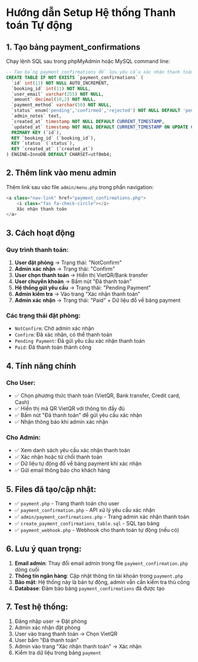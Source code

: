 # Hướng dẫn Setup Hệ thống Thanh toán Tự động

## 1. Tạo bảng payment_confirmations

Chạy lệnh SQL sau trong phpMyAdmin hoặc MySQL command line:

```sql
-- Tạo bảng payment_confirmations để lưu yêu cầu xác nhận thanh toán
CREATE TABLE IF NOT EXISTS `payment_confirmations` (
  `id` int(11) NOT NULL AUTO_INCREMENT,
  `booking_id` int(11) NOT NULL,
  `user_email` varchar(255) NOT NULL,
  `amount` decimal(10,2) NOT NULL,
  `payment_method` varchar(50) NOT NULL,
  `status` enum('pending','confirmed','rejected') NOT NULL DEFAULT 'pending',
  `admin_notes` text,
  `created_at` timestamp NOT NULL DEFAULT CURRENT_TIMESTAMP,
  `updated_at` timestamp NOT NULL DEFAULT CURRENT_TIMESTAMP ON UPDATE CURRENT_TIMESTAMP,
  PRIMARY KEY (`id`),
  KEY `booking_id` (`booking_id`),
  KEY `status` (`status`),
  KEY `created_at` (`created_at`)
) ENGINE=InnoDB DEFAULT CHARSET=utf8mb4;
```

## 2. Thêm link vào menu admin

Thêm link sau vào file `admin/menu.php` trong phần navigation:

```php
<a class="nav-link" href="payment_confirmations.php">
    <i class="fas fa-check-circle"></i>
    Xác nhận thanh toán
</a>
```

## 3. Cách hoạt động

### Quy trình thanh toán:

1. **User đặt phòng** → Trạng thái: "NotConfirm"
2. **Admin xác nhận** → Trạng thái: "Confirm" 
3. **User chọn thanh toán** → Hiển thị VietQR/Bank transfer
4. **User chuyển khoản** → Bấm nút "Đã thanh toán"
5. **Hệ thống gửi yêu cầu** → Trạng thái: "Pending Payment"
6. **Admin kiểm tra** → Vào trang "Xác nhận thanh toán"
7. **Admin xác nhận** → Trạng thái: "Paid" + Dữ liệu đổ về bảng payment

### Các trạng thái đặt phòng:

- `NotConfirm`: Chờ admin xác nhận
- `Confirm`: Đã xác nhận, có thể thanh toán
- `Pending Payment`: Đã gửi yêu cầu xác nhận thanh toán
- `Paid`: Đã thanh toán thành công

## 4. Tính năng chính

### Cho User:
- ✅ Chọn phương thức thanh toán (VietQR, Bank transfer, Credit card, Cash)
- ✅ Hiển thị mã QR VietQR với thông tin đầy đủ
- ✅ Bấm nút "Đã thanh toán" để gửi yêu cầu xác nhận
- ✅ Nhận thông báo khi admin xác nhận

### Cho Admin:
- ✅ Xem danh sách yêu cầu xác nhận thanh toán
- ✅ Xác nhận hoặc từ chối thanh toán
- ✅ Dữ liệu tự động đổ về bảng payment khi xác nhận
- ✅ Gửi email thông báo cho khách hàng

## 5. Files đã tạo/cập nhật:

- ✅ `payment.php` - Trang thanh toán cho user
- ✅ `payment_confirmation.php` - API xử lý yêu cầu xác nhận
- ✅ `admin/payment_confirmations.php` - Trang admin xác nhận thanh toán
- ✅ `create_payment_confirmations_table.sql` - SQL tạo bảng
- ✅ `payment_webhook.php` - Webhook cho thanh toán tự động (nếu có)

## 6. Lưu ý quan trọng:

1. **Email admin**: Thay đổi email admin trong file `payment_confirmation.php` dòng cuối
2. **Thông tin ngân hàng**: Cập nhật thông tin tài khoản trong `payment.php`
3. **Bảo mật**: Hệ thống này là bán tự động, admin vẫn cần kiểm tra thủ công
4. **Database**: Đảm bảo bảng `payment_confirmations` đã được tạo

## 7. Test hệ thống:

1. Đăng nhập user → Đặt phòng
2. Admin xác nhận đặt phòng
3. User vào trang thanh toán → Chọn VietQR
4. User bấm "Đã thanh toán"
5. Admin vào trang "Xác nhận thanh toán" → Xác nhận
6. Kiểm tra dữ liệu trong bảng `payment`
